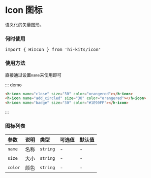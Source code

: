 <!--
 * @Author: zengshufang zengshufang@haier.com
 * @Date: 2022-07-20 16:56:13
 * @LastEditors: zengshufang zengshufang@haier.com
 * @LastEditTime: 2022-08-24 14:48:27
 * @FilePath: /hi-kits-doc/docs/comps/basic/icon.md
 * @Description: 这是默认设置,请设置`customMade`, 打开koroFileHeader查看配置 进行设置: https://github.com/OBKoro1/koro1FileHeader/wiki/%E9%85%8D%E7%BD%AE
-->
# Icon 图标
语义化的矢量图形。
### 何时使用

<pre class="language-ts">
import { HiIcon } from 'hi-kits/icon'
</pre>
### 使用方法
直接通过设置`name`来使用即可

::: demo
```html
<h-icon name="close" size="30" color="orangered"></h-icon>
<h-icon name="add_circled" size="30" color="orangered"></h-icon>
<h-icon name="badge" size="30" color="#1E90FF"></h-icon>

```
:::
### 图标列表
<iconlist />

|参数|说明|类型|可选值|默认值
|:--|:--|:--|:-----|:---
| `name` | 名称 | `string` | - | -
| `size` | 大小 | `string` | - | -
| `color` | 颜色 | `string` | - | -  | -
